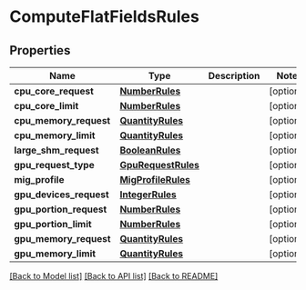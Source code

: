 # ComputeFlatFieldsRules

## Properties
Name | Type | Description | Notes
------------ | ------------- | ------------- | -------------
**cpu_core_request** | [**NumberRules**](NumberRules.md) |  | [optional] 
**cpu_core_limit** | [**NumberRules**](NumberRules.md) |  | [optional] 
**cpu_memory_request** | [**QuantityRules**](QuantityRules.md) |  | [optional] 
**cpu_memory_limit** | [**QuantityRules**](QuantityRules.md) |  | [optional] 
**large_shm_request** | [**BooleanRules**](BooleanRules.md) |  | [optional] 
**gpu_request_type** | [**GpuRequestRules**](GpuRequestRules.md) |  | [optional] 
**mig_profile** | [**MigProfileRules**](MigProfileRules.md) |  | [optional] 
**gpu_devices_request** | [**IntegerRules**](IntegerRules.md) |  | [optional] 
**gpu_portion_request** | [**NumberRules**](NumberRules.md) |  | [optional] 
**gpu_portion_limit** | [**NumberRules**](NumberRules.md) |  | [optional] 
**gpu_memory_request** | [**QuantityRules**](QuantityRules.md) |  | [optional] 
**gpu_memory_limit** | [**QuantityRules**](QuantityRules.md) |  | [optional] 

[[Back to Model list]](../README.md#documentation-for-models) [[Back to API list]](../README.md#documentation-for-api-endpoints) [[Back to README]](../README.md)

